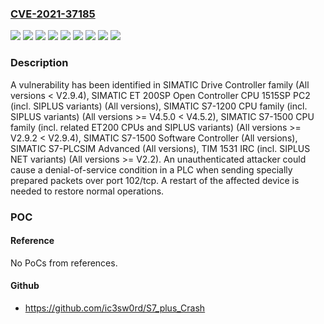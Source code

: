 ### [CVE-2021-37185](https://cve.mitre.org/cgi-bin/cvename.cgi?name=CVE-2021-37185)
![](https://img.shields.io/static/v1?label=Product&message=SIMATIC%20Drive%20Controller%20family&color=blue)
![](https://img.shields.io/static/v1?label=Product&message=SIMATIC%20ET%20200SP%20Open%20Controller%20CPU%201515SP%20PC2%20(incl.%20SIPLUS%20variants)&color=blue)
![](https://img.shields.io/static/v1?label=Product&message=SIMATIC%20S7-1200%20CPU%20family%20(incl.%20SIPLUS%20variants)&color=blue)
![](https://img.shields.io/static/v1?label=Product&message=SIMATIC%20S7-1500%20CPU%20family%20(incl.%20related%20ET200%20CPUs%20and%20SIPLUS%20variants)&color=blue)
![](https://img.shields.io/static/v1?label=Product&message=SIMATIC%20S7-1500%20Software%20Controller&color=blue)
![](https://img.shields.io/static/v1?label=Product&message=SIMATIC%20S7-PLCSIM%20Advanced&color=blue)
![](https://img.shields.io/static/v1?label=Product&message=TIM%201531%20IRC%20(incl.%20SIPLUS%20NET%20variants)&color=blue)
![](https://img.shields.io/static/v1?label=Version&message=n%2Fa&color=blue)
![](https://img.shields.io/static/v1?label=Vulnerability&message=CWE-672%3A%20Operation%20on%20a%20Resource%20after%20Expiration%20or%20Release&color=brighgreen)

### Description

A vulnerability has been identified in SIMATIC Drive Controller family (All versions < V2.9.4), SIMATIC ET 200SP Open Controller CPU 1515SP PC2 (incl. SIPLUS variants) (All versions), SIMATIC S7-1200 CPU family (incl. SIPLUS variants) (All versions >= V4.5.0 < V4.5.2), SIMATIC S7-1500 CPU family (incl. related ET200 CPUs and SIPLUS variants) (All versions >= V2.9.2 < V2.9.4), SIMATIC S7-1500 Software Controller (All versions), SIMATIC S7-PLCSIM Advanced (All versions), TIM 1531 IRC (incl. SIPLUS NET variants) (All versions >= V2.2). An unauthenticated attacker could cause a denial-of-service condition in a PLC when sending specially prepared packets over port 102/tcp. A restart of the affected device is needed to restore normal operations.

### POC

#### Reference
No PoCs from references.

#### Github
- https://github.com/ic3sw0rd/S7_plus_Crash

